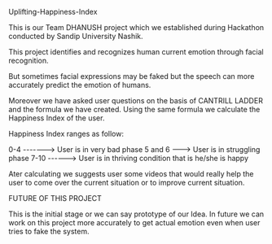 Uplifting-Happiness-Index


This is our Team DHANUSH project which we established during Hackathon conducted by Sandip University Nashik.

This project identifies and recognizes human current emotion through facial recognition.

But sometimes facial expressions may be faked but the speech can more accurately predict the emotion of humans.

Moreover we have asked user questions on the basis of CANTRILL LADDER and the formula we have created. 
Using the same formula we calculate the Happiness Index of the user.


Happiness Index ranges as follow:

0-4 -------> User is in very bad phase
5 and 6 ---> User is in struggling phase
7-10 ------> User is in thriving condition that is he/she is happy


Ater calculating we suggests user some videos that would really help the user to come over the current situation or to improve current situation.


FUTURE OF THIS PROJECT

This is the initial stage or we can say prototype of our Idea. In future we can work on this project more accurately to get actual emotion 
even when user tries to fake the system.

